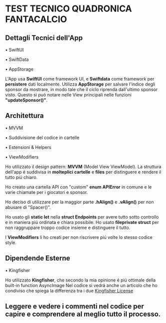 # TEST TECNICO QUADRONICA FANTACALCIO 

## Dettagli Tecnici dell'App

• SwiftUI

• SwiftData 

• AppStorage


L'App usa **SwiftUI** come framework UI, e **Swiftdata** come framework per **persistere** dati localmente.
Utilizza **AppStorage** per salvare l'indice degli sponsor da mostrare, in modo tale che il ciclo riprenda dall'ultimo sponsor visto.
Questo si puó notare nelle View principali nelle funzioni **"updateSponsor()"**.

## Architettura

• MVVM

• Suddivisione del codice in cartelle

• Estensioni & Helpers

• ViewModifiers


Ho utilizzato il design pattern: **MVVM** (Model View ViewModel).
La struttura dell'app é suddivisa in **molteplici cartelle** e **files** per distinguere e rendere il tutto piú chiaro.

Ho creato una cartella API con "custom" **enum APIError** in comune e le varie chiamate per i giocatori e sponsor.

Ho deciso di utilizzare per la maggior parte **.hAlign()** e **.vAlign()** per non abusare di "Spacer()".

Ho usato gli **static let** nella **struct Endpoints** per avere tutto sotto controllo e in maniera piú ordinata e chiara possibile.
Ho usato **fileprivate struct** per non raggruppare troppo codice insieme e distinguere il tutto.

I **ViewModifiers** li ho creati per non riscrivere piú volte lo stesso codice style.

## Dipendende Esterne

• Kingfisher

Ho utilizzato **Kingfisher**, che secondo la mia opinione é piú ottimale della built-in function AsyncImage
Nel codice si vedrá anche un articolo che ho condiviso che spiega la differenza tra i due
[Kingfisher License](https://github.com/onevcat/Kingfisher/blob/master/LICENSE)

## Leggere e vedere i commenti nel codice per capire e comprendere al meglio tutto il processo.

